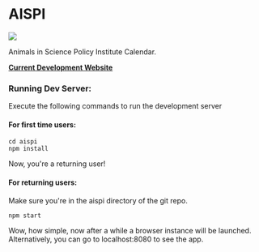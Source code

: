 # AISPI

![](https://img.shields.io/badge/Development-In%20Progress-yellow.svg) 

Animals in Science Policy Institute Calendar.

[**Current Development Website**](http://aispi-planner.herokuapp.com/)

### Running Dev Server:

Execute the following commands to run the development server

#### For first time users:

```
cd aispi
npm install
```

Now, you're a returning user!


#### For returning users:

Make sure you're in the aispi directory of the git repo.
```
npm start
```
Wow, how simple, now after a while a browser instance will be launched. Alternatively, you can go to localhost:8080 to see the app. 